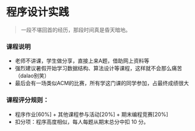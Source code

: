 # 程序设计实践

> 一段不堪回首的经历，那段时间真是昏天暗地。

### 课程说明
- 老师不讲课，学生做分享，直接上来A题，借助网上资料等
- 强烈建议暑假开始学习数据结构、算法设计等课程，这样就不会那么痛苦（dalao别笑）
- 最后会有一场类似ACM的比赛，所有学这门课的同学参加，占最终成绩很大

### 课程评分规则：
- 程序作业[60%] + 其他课程参与活动[20%] + 期末编程竞赛[20%]
- 扣分项：程序高度相似，每人每题从期末总分中扣 10 分。
